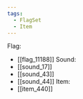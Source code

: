 ```yaml
---
tags:
  - FlagSet
  - Item
---
```

Flag:
- [[flag_11188]]
Sound:
- [[sound_17]]
- [[sound_43]]
- [[sound_44]]
Item:
- [[item_440]]
